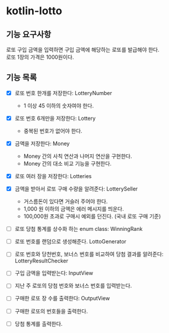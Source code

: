 # kotlin-lotto

## 기능 요구사항

로또 구입 금액을 입력하면 구입 금액에 해당하는 로또를 발급해야 한다.  
로또 1장의 가격은 1000원이다.

## 기능 목록

- [x] 로또 번호 한개를 저장한다: LotteryNumber
    - 1 이상 45 이하의 숫자여야 한다.

- [x] 로또 번호 6개만을 저장한다: Lottery
    - 중복된 번호가 없어야 한다.

- [x] 금액을 저장한다: Money
    - Money 간의 사칙 연산과 나머지 연산을 구현한다.
    - Money 간의 대소 비교 기능을 구현한다.

- [x] 로또 여러 장을 저장한다: Lotteries

- [x] 금액을 받아서 로또 구매 수량을 알려준다: LotterySeller
    - 거스름돈이 있다면 거슬러 주어야 한다.
    - 1,000 원 이하의 금액은 에러 메시지를 띄운다.
    - 100,000원 초과로 구매시 예외를 던진다. (국내 로또 구매 기준)

- [ ] 로또 당첨 통계를 상수화 하는 enum class: WinningRank
- [ ] 로또 번호를 랜덤으로 생성해준다. LottoGenerator

- [ ] 로또 번호와 당천번호, 보너스 번호를 비교하여 당첨 결과를 알려준다: LotteryResultChecker

- [ ] 구입 금액을 입력받는다: InputView
- [ ] 지난 주 로또의 당첨 번호와 보너스 번호를 입력받는다.

- [ ] 구매한 로또 장 수를 출력한다: OutputView
- [ ] 구매한 로또의 번호들을 출력한다.
- [ ] 당첨 통계를 출력한다.
